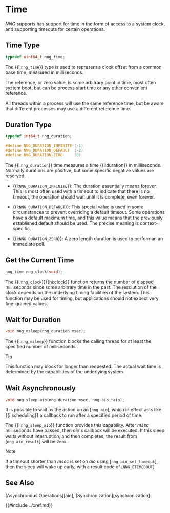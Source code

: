 # Time

_NNG_ supports has support for time in the form of access to a
system clock, and supporting timeouts for certain operations.

## Time Type

```c
typedef uint64_t nng_time;
```

The {{i:`nng_time`}} type is used to represent a clock offset from a common base time,
measured in milliseconds.

The reference, or zero value, is some arbitrary point in time, most often system boot, but can
be process start time or any other convenient reference.

All threads within a process will use the same reference time, but be aware that different processes
may use a different reference time.

## Duration Type

```c
typedef int64_t nng_duration;

#define NNG_DURATION_INFINITE (-1)
#define NNG_DURATION_DEFAULT  (-2)
#define NNG_DURATION_ZERO     (0)
```

The {{i:`nng_duration`}} time measures a time {{i:duration}} in milliseconds.
Normally durations are positive, but some specific negative values are reserved.

- {{i:`NNG_DURATION_INFINITE`}}: The duration essentially means forever.
  This is most often used with a timeout to indicate that there is no timeout, the
  operation should wait until it is complete, even forever.

- {{i:`NNG_DURATION_DEFAULT`}}: This special value is used in some circumstances to
  prevent overriding a default timeout. Some operations have a default maximum time,
  and this value means that the previously established default should be used.
  The precise meaning is context-specific.

- {{i:`NNG_DURATION_ZERO`}}: A zero length duration is used to performan an immediate
  poll.

## Get the Current Time

```c
nng_time nng_clock(void);
```

The {{i:`nng_clock`}}{{hi:clock}} function returns the number of elapsed
milliseconds since some arbitrary time in the past.
The resolution of the clock depends on the underlying timing facilities of the system.
This function may be used for timing, but applications should not expect
very fine-grained values.

## Wait for Duration

```c
void nng_msleep(nng_duration msec);
```

The {{i:`nng_msleep`}} function blocks the calling thread for at least the specified
number of milliseconds.

> [!TIP]
> This function may block for longer than requested.
> The actual wait time is determined by the capabilities of the
> underlying system.

## Wait Asynchronously

```c
void nng_sleep_aio(nng_duration msec, nng_aio *aio);
```

It is possible to wait as the action on an [`nng_aio`], which in effect
acts like {{i:scheduling}} a callback to run after a specified period of time.

The {{i:`nng_sleep_aio`}} function provides this capability.
After _msec_ milliseconds have passed, then _aio_'s callback will be executed.
If this sleep waits without interruption, and then completes, the result from
[`nng_aio_result`] will be zero.

> [!NOTE]
> If a timeout shorter than _msec_ is set on _aio_ using [`nng_aio_set_timeout`],
> then the sleep will wake up early, with a result code of [`NNG_ETIMEDOUT`].

## See Also

[Asynchronous Operations][aio],
[Synchronization][synchronization]

{{#include ../xref.md}}
